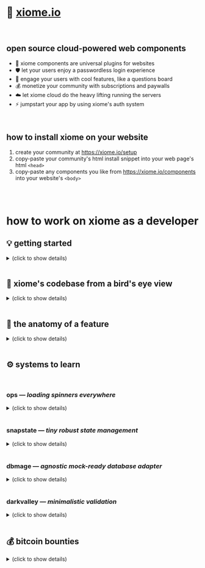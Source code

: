 
# 💠 [xiome.io](https://xiome.io/)

<br/>

## open source cloud-powered web components

- 🔌 xiome components are universal plugins for websites
- 🛡️ let your users enjoy a passwordless login experience
- 🙌 engage your users with cool features, like a questions board
- 💰 monetize your community with subscriptions and paywalls
- ☁️ let xiome cloud do the heavy lifting running the servers
- ⚡ jumpstart your app by using xiome's auth system

<br/>

## how to install xiome on your website

1. create your community at https://xiome.io/setup
2. copy-paste your community's html install snippet into your web page's html `<head>`
3. copy-paste any components you like from https://xiome.io/components into your website's `<body>`

<br/><br/>

# how to work on xiome as a developer

## 💡 getting started

<details><summary>(click to show details)</summary>

&nbsp; **fundamental skills**
- ℹ️ you don't have to master these skills. just be aware of them, so you know what to study when you encounter the need
- learn how to use git and github so you can collaborate
  - fork projects on github
  - use a visualization tool like `gitk` to understand git graphs
  - make and manage branches
  - add and reset staged changes, make and amend commits
  - manage git remotes, fetch, pull, and pull branches
  - interactive rebase to rewrite and cleanup history
  - keep your branches up to date by rebasing onto master regularly
  - resolve and merge conflicts
  - make pull requests on github, and respond to code reviews
- learn the basics of using a bash shell
- learn the basics of typescript
- learn npm to install dependencies and run npm package scripts
- learn how to write code that blends in with the style and formatting of the rest of the codebase
- please be aware of the whitespace you author (the vscode setting `Render whitespace` setting `Boundary` is great for this)

&nbsp; **technical prerequisites**
- if you're on windows, first, setup [wsl](https://en.wikipedia.org/wiki/Windows_Subsystem_for_Linux) and learn how it works
  - or otherwise install a linux virtual machine for development (we recommend debian+kde on vmware)
- install `git`, `nodejs`, `vscode`, and [connect github with ssh keys](https://docs.github.com/en/authentication/connecting-to-github-with-ssh)

&nbsp; **initial setup**
- fork the xiome project on github, and git clone your fork
- open a terminal in your cloned directory, and run these commands
  - `npm install` to install the project's dependencies
  - `npm run build` to run a full build of the project

&nbsp; **during your development sessions**
- run `npm install` if you've recently pulled any changes to the package json
- run these background processes, each in their own terminal
  - `npm run watch` to continually rebuild source files on save
  - `npm start` to run a local http server at http://localhost:8080/  
    *(if npm start fails, try it again, it often works the second time)*
  - *note:* [tmux](https://en.wikipedia.org/wiki/Tmux) is a great way to split terminal windows
  - *note:* of course, when you're done, end each process by pressing `ctrl+c`
- open vscode by running `code .`
- open your web browser
  - see the xiome website at http://localhost:8080/
  - see the mocksite at http://localhost:8080/mocksite/
  - disable your browser's caching
    - open chrome's developer tools
    - in the network tab, enable "disable cache" mode
    - or find the equivalent in your plebeian browser
- now you are ready to code
  - whenever you save a source file, the watch routine will automatically rebuild it, then you can refresh the browser to see your changes
  - you can press vscode hotkey `ctrl+shift+b` to run the typescript build, which allows vscode to nicely highlight typescript errors for you to address

&nbsp; **xiome's mock mode and the mocksite**
- xiome super-cool mock mode
  - the watch routine builds xiome into "mock" mode
  - in mock mode, no connections are made to any real apis, database, etc
  - 100% of the code, even the backend code, is running locally within the browser
  - this allows you to test xiome's features without the muss or fuss of externalities like running servers or databases
  - this mock mode also provides a unified debugging experience within the browser (even for backend business logic)
  - the "database" state is actually saved in `localStorage`
  - in the browser dev console, you can wipe clean all the state by calling `localStorage.clear()` then refreshing the page
- you can work on the xiome.io website itself at http://localhost:8080/
- you can develop new features in the "mocksite" at http://localhost:8080/mocksite/
  - the mocksite is a crappy-looking site that mimics a website that had installed xiome
  - it's a "proving grounds" for developing new features
  - you can login with a special email address `creative@xiome.io`, which is a special fake account on the mocksite that has administrator privileges

&nbsp; **the more you know**
- this is an open source project, all contributions are under the mit license

</details>

<br/>

## 🦅 xiome's codebase from a bird's eye view

<details><summary>(click to show details)</summary>

everything about xiome is fully contained in this single git repository.  
let's take a stroll through the codebase.
- `.github/`  
  this is where the github actions live.  
  they do continuous integration and deployments.  
- `.vscode/`  
  this is where the settings for the vscode editor live.  
  it makes sure you'll indent with tabs, as jesus intended.  
- `helm/`  
  this is where the scary kubernetes code lives.  
  it orchestrates the node servers in the cloud.  
- `s/`  
  this is where all the typescript source code lives.  
  there is where the fun development happens.  
  - `s/assembly/`  
    this is where all the pieces of xiome are assembled, much like legos, into a working backend and frontend.  
    this place is honestly frightening.  
  - `s/common/`  
    this is where we should put xiome code that many features can share.  
  - `s/features/`  
    this is where the feature development happens.  
    each feature contains all its backend and frontend code.  
    you should feel cozy here.  
  - `s/framework/`  
    this is where xiome defines fundamental standards for the whole system.  
    important base classes, like component, which is based on lit-element.  
  - `s/toolbox/`  
    this is a big collection of assorted utilities.  
    code here may be useful outside of xiome.  
    some of these tools are candidates to become independent libraries one day.  
    some of these are experimental.  
  - `s/types/`  
    these are where some common system-wide types should go.  
- `scripts/`  
  just some handy shell scripts.  
  sometimes i use `scripts/randomid` generate new ids.  
- `web/`  
  this is where the https://xiome.io/ website lives.  
  and also the mocksite we use during development.  
- `x/`  
  these are just build artifacts.  
  never write code here — it's deleted and regenerated every build.  

</details>

<br/>

## 🦵 the anatomy of a feature

<details><summary>(click to show details)</summary>

xiome's fun code is organized conceptually into features.  
these features are probably what you want to work on.  
so here's what's in a feature directory:

### frontend
- `feature/components/`  
  web components live here.  
  html/css/js that the user interacts with.  
  components are wired up to models.  
  models give the components the state they should render.  
  models also provide functions that components can use to do smart things.  
- `feature/models/`  
  models are the brains behind components.  
  models coordinate state for components to render.  
  models act as a liaison between components and the backend.  
  models are objects that have properties and functions for the components to use.  
  often, models are locally caching information loaded from the backend.  
  there's only one instance of each model on the whole page.  
  models coordinate everything for components on a page-wide level.  
  generally, we want components to be dumb renderers, leaving the smart logic up to the models.  

### backend
- `feature/api/`  
  here's where you'll find the api services.  
  a service is part of the api. it exposes a bunch of functions.  
  each service has its own auth policy.  
  an auth policy is like a bouncer at a nightclub — it decides which users get access to the service's exposed functions.  
  here in the api directory, you'll find other backendy-things, like database table definitions and whatnot.  

### testing
- `feature/coolfeature.test.ts`  
  this is where we practice test driven development.  
  we're seriously trying to get better at this.  
- `feature/testing/`  
  this is where we keep utilities and mocks and stuff for the tests to use.  

<br/>

## ⚔️ how to survive within the xiome onion

if you think about xiome like an onion, you'll notice some distinct layers.  
each layer has its own little landscape of concepts and tools you'll need to learn, if you want to get anything done.  

### components — *html/css/js that users interact with*
- learn about modern web development
  - learn about web components
  - learn about the shadow dom
  - learn about css custom properties, and css parts
  - learn https://lit.dev/
- learn about xiome's `ops`
  - the components commonly use a system called `ops` for loading spinners
  - anything that needs a loading spinner (many things) uses `ops`
  - they're everywhere
  - read how `ops` work further down the readme
- learn about xio vs xiome components
  - component with names starting with `xiome` are "wired up" with models and state management
  - components with names starting with `xio` are simpler standalone components without any wirings
- learn about xiome component wirings
  - xiome components have a property called `this.share`, which is a bag of goodies, like models and other facilities
  - xiome components are wired up with state management, so components will re-render whenever the relevant model state is changed
  - wirings happen in files with names like `integrate-blah-components.ts`
- learn that the `theme.css.ts` exists
  - all components inherit common css in `s/framework/theme.css.ts`

### models — *frontend brains behind the components*
- learn about services
  - we provide models with api service objects, which contain async api functions
  - you just call the functions. those are api calls
- learn about `snapstate`
  - snapstate is the state management library for xiome
  - a model should return `readable` state, but *not* the `writable` state
  - a model must return the relevant snapstate `subscribe` or `track` function
  - learn more about `snapstate` further below in the readme
- learn about `ops`
  - they're for loading spinners
  - they're everywhere because lots of things load
  - read more aboutn `ops` further below in the readme

### api services — *backend that talks with the database*
- learn `renraku` and how xiome uses it
  - xiome's api is built with https://github.com/chase-moskal/renraku
  - every async function in `expose` takes a first argument called `auth`
  - `auth` is where you'll find info about the current user
  - `auth` is where you'll find the database tables you need to use
  - `auth` is returned by the `policy` that each service has
- learn `dbmage` to interact with the database
  - never forget that every id must be a `dbmage.Id` instance in the database
  - dbmage is what powers the magical serverless mock mode for development
  - learn more about `dbmage` further down
- learn `darkvalley` for validation
  - it's just some functions for validating user inputs
  - learn more about `darkvalley` further down

</details>

<br/>

## ⚙️ systems to learn

<br/>

### **ops** — *loading spinners everywhere*

<details><summary>(click to show details)</summary>

- "ops" is xiome's system for displaying loading spinners for asynchronous operations
- it's designed to be compatbile with state management libraries — this is why ops are simple object literals, instead of fancy class instances with methods and stuff
- ```ts
  import {ops, Op} from "./s/framework/ops.js"
  ```
- an `op` is an object that can be in one of four states:
  - `none` — the op is uninitialized
  - `loading` — the op is loading
  - `error` — an error has occurred
  - `ready` — loading is done, the data is ready
- `ops` is a toolkit with functions to create or interpret op objects
- create ops
  - `ops.none()` — create an op in `none` state
  - `ops.loading()` — create an op in `loading` state
  - `ops.error("thing failed lol")` — create an op in `error` state, provide a reason string
  - `ops.ready(value)` — create an op in `ready` state, provide the data value
  - `ops.replaceValue(op, newValue)` — create an op with the same state as another op
- check the current state of an op (return a boolean)
  - `ops.isNone(op)`
  - `ops.isLoading(op)`
  - `ops.isError(op)`
  - `ops.isReady(op)`
- extract the value out of an op (or return undefined)
  - `ops.value(op)`
- typescript types
  ```ts
  let textOp: Op<string> //<-- specify the typescript type of an op
  textOp = ops.ready("hello")
  ```
- select (return different values based on the state of an op)
  ```ts
  const value = ops.select(op, {
    none: () => 1,
    loading: () => 2,
    error: reason => 3,
    ready: value => 4,
  })
  ```
- running async operations  
  (perform an async operation, while updating an op property)
  ```ts
  let textOp: Op
  const text = await ops.operation({
    setOp: op => textOp = op,
    promise: fetchTextFromSomewhere(),
    errorReason: "failed to fetch the text",
  })
  ```
- consolidate many ops into one  
  (only in terms of state, value is discarded)
  ```ts
  const op = ops.combine(op1, op2, op3)
  ```
- debugging tools
  - `ops.mode(op)` — return an op's mode expressed as a string
  - `console.log(ops.debug(op))` — log the op's details for console debugging
- usage in components
  - the xio-op component is for low-level control of op rendering  
    (you can customize the loading spinner and more)
    ```js
    html`<xio-op .op=${op}></xio-op>`
    ```
    - renders a loading spinner when the op is loading
    - has a slot for each op state
  - use renderOp to render a proper `<xio-id>` component for an op
    ```ts
    import {renderOp} from "./s/framework/render-op.js"
    render() {
      return renderOp(op, value => html`
        <p>${value}</p>
      `)
    }
    ```
  - render an op-wrapped value, but without any loading spinner  
    (no `<xio-op>` component)
    ```ts
    import {whenOpReady} from "./s/framework/when-op-ready.js"
    render() {
      return whenOpReady(op, value => html`
        <p>${value}</p>
      `)
    }
    ```

</details>

<br/>

### **snapstate** — *tiny robust state management*

<details><summary>(click to show details)</summary>

- 🔮 snapstate is how xiome manages frontend application state
- see snapstate's readme on github: https://github.com/chase-moskal/snapstate

</details>

<br/>

### **dbmage** — *agnostic mock-ready database adapter*

<details><summary>(click to show details)</summary>

- 🧙‍♂️ dbmage is how xiome systems interact with the database.
- see dbmage's readme on github: https://github.com/chase-moskal/dbmage

</details>

<br/>

### **darkvalley** — *minimalistic validation*

<details><summary>(click to show details)</summary>

- darkvalley is xiome's validation system for user inputs
- it's used on the frontend and backend alike, for validating forms, and apis
- a darkvalley validator is a function that returns a "problems" array of strings
- the problem strings are meant to be user-readable
- darkvalley provides many functions that *return* validator functions
- let's make an example validator for a string
  ```ts
  import {validator, string, minLength, maxLength, notWhitespace}
    from "./s/toolbox/darkvalley.js"

  const validateCoolString = validator<string>(
     //                       ^
     //           create a standard validator,
     //           providing a typescript generic
     //           for the type that it will accept

    string(), // <--------- require input to be a string
    minLength(1), // <----- require input length is at least 1
    maxLength(10), // <---- require input length at most 10
    notWhitespace(), // <-- require input isn't all whitespace
  )

  const problems1 = validateCoolString("hello!")
   //= []

  const problems2 = validateCoolString("")
   //= ["too small"]
  
  const problems3 = validateCoolString("abcdefghijk")
   //= ["too big"]

  const problems4 = validateCoolString("   ")
   //= ["can't be all whitespace"]
  ```
- if the resulting problems array is empty (problems.length === 0), then the input has passed validation
- darkvalley has functions to prepare many kinds of validators
- for example, let's validate an array of numbers between 0 and 100
  ```ts
  import {validator, array, each, number, min, max}
    from "./s/toolbox/darkvalley.js"

  const validateNumberArray = validator<number[]>(
    array(),
    each(
      number(),
      min(0),
      max(100),
    ),
  )

  const problems1 = validate([1, 2, 99])
   //= []

  const problems2 = validate([1, 2, "99"])
   //= ["(3) must be a number"]
  
  const problems3 = validate([1, 2, -99])
   //= ["(3) too small"]

  const problems4 = validate([101, 2, 99])
   //= ["(1) too big"]
  ```
- okay, now let's validate a whole object, and all its contents
  ```ts
  import {schema, validator, string, number, minLength, maxLength}
    from "./s/toolbox/darkvalley.js"

  const validateUserObject = schema<{
        nickname: string
        karma: number
      }>(
    nickname: validator(string(), minLength(1), maxLength(10)),
    karma: validator(number()),
  )

  const problems1 = validateUserProblems({nickname: "chase", karma: 99})
   //= []
  ```
- darkvalley has a bunch of handy validator preppers
  ```ts
  import {validator, string, regex, url, origin, email}
    from "./s/toolbox/darkvalley.js"

  const validateLetters = validator<string>(
    string(),
    regex(/[a-zA-Z]+/i, "must be letters"),
  )
  const validateUrl    = validator<string>(string(), url())
  const validateOrigin = validator<string>(string(), origin())
  const validateEmail  = validator<string>(string(), email())
  ```
- `multi` allows multiple problems to be returned at once,  
  whereas `validator` stops and returns the first problem encountered.
  ```ts
  import {validator, multi, string, minLength, notWhitespace}
    from "./s/toolbox/darkvalley.js"

  const validateName = validator<string>(
    string(),
    multi( // <-- multi allows multiple problems to be returned at once
      minLength(3),
      notWhitespace(),
    ),
  )

  const problems1 = validateName(" ")
   //= ["too small", "can't be all whitespace"]
  ```
- `branch` is like an 'or' operator, ignoring problems in one branch if another passes
  ```ts
  import {validator, branch, string, url, https, localhost}
    from "./s/toolbox/darkvalley.js"

  const validateHttpsOrLocalhost = validator<string>(
    string(),
    url(),
    branch(
      https(),
      localhost(),
    ),
  )

  const problems1 = validateHttpsOrLocalhost("http://chasemoskal.com/")
   //= [
   //=   "must be secure, starting with 'https'",
   //=   "or, must be a localhost address"
   //= ]
  ```

</details>

<br/>

## 💰 bitcoin bounties

<details><summary>(click to show details)</summary>

we like to give little bitcoin rewards to show appreciation for good contributions.

how to participate:
- find a task on the issues page with a bounty
- post a comment and ask to be assigned
- do the work, make a good pull request
- post your public bitcoin deposit address into the issue

if we merge the work to master, you may be eligible to receive a reward.

but remember, there are no guarantees: bounties are fun rewards, not contracts. the rules became too complicated, so now all bounties and rewards are arbitrated by chase moskal based on subjective factors and personal honor code.

</details>
